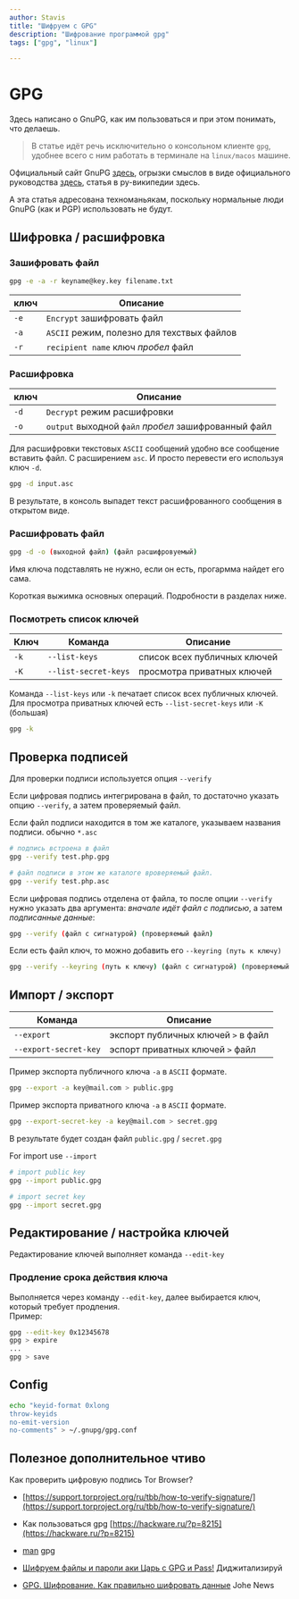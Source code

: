 ```yaml
---
author: Stavis
title: "Шифруем с GPG"
description: "Шифрование программой gpg"
tags: ["gpg", "linux"]

---
```


# GPG

Здесь написано о GnuPG, как им пользоваться и при этом понимать, что делаешь.

> В статье идёт речь исключительно о консольном клиенте `gpg`, удобнее всего с ним работать в терминале на `linux/macos` машине.

Официальный сайт GnuPG [здесь](https://www.gnupg.org/), огрызки смыслов в виде официального руководства [здесь](https://www.gnupg.org/gph/en/manual.html), статья в ру-википедии здесь.  

А эта статья адресована техноманьякам, поскольку нормальные люди GnuPG (как и PGP) использовать не будут.

## Шифровка / расшифровка

### Зашифровать файл

```bash
gpg -e -a -r keyname@key.key filename.txt
```

| ключ | Описание |
| --- | --- |
| `-e` | `Encrypt` зашифровать файл |
| `-a` | `ASCII` режим, полезно для техствых файлов |
| `-r` | `recipient name` ключ _пробел_ файл |

### Расшифровка

| ключ | Описание |
| --- | --- |
| `-d` | `Decrypt` режим расшифровки |
| `-o` | `output` выходной `файл` _пробел_ зашифрованный файл |

Для расшифровки текстовых `ASCII` сообщений удобно все сообщение вставить файл.
С расширением `asc`. И просто перевести его используя ключ `-d`.

```bash
gpg -d input.asc
```

В результате, в консоль выпадет текст расшифрованного сообщения в открытом виде.

### Расшифровать файл

```bash
gpg -d -o (выходной файл) (файл расшифровуемый)
```
Имя ключа подставлять не нужно, если он есть, прогармма найдет его сама.

Короткая выжимка основных операций. Подробности в разделах ниже.

### Посмотреть список ключей

| Ключ | Команда | Описание |
| --- | --- | --- |
| `-k` | `--list-keys`  | список всех публичных ключей |
| `-K` | `--list-secret-keys` | просмотра приватных ключей |

Команда `--list-keys` или `-k` печатает список всех публичных ключей.  
Для просмотра приватных ключей есть `--list-secret-keys` или `-K` (большая)

```bash
gpg -k
```

## Проверка подписей

Для проверки подписи используется опция `--verify`

Если цифровая подпись интегрирована в файл, то достаточно указать опцию `--verify`, а затем проверяемый файл.

Если файл подписи находится в том же каталоге, указываем названия подписи. обычно `*.asc`

```bash
# подпись встроена в файл
gpg --verify test.php.gpg

# файл подписи в этом же каталоге вроверяемый файл.
gpg --verify test.php.asc
```

Если цифровая подпись отделена от файла, то после опции `--verify` нужно указать два аргумента: _вначале идёт файл с подписью_, а затем _подписанные данные_:

```bash
gpg --verify (файл с сигнатурой) (проверяемый файл)
```

Если есть файл ключ, то можно добавить его `--keyring (путь к ключу)`

```bash
gpg --verify --keyring (путь к ключу) (файл с сигнатурой) (проверяемый файл)
```

## Импорт / экспорт

| Команда | Описание |
| --- | --- |
| `--export`  | экспорт публичных ключей `>` в файл |
| `--export-secret-key` | эспорт приватных ключей `>` файл |

Пример экспорта публичного ключа `-a` в  `ASCII` формате.

```bash
gpg --export -a key@mail.com > public.gpg
```

Пример экспорта приватного ключа `-a` в `ASCII` формате.

```bash
gpg --export-secret-key -a key@mail.com > secret.gpg
```

В результате будет создан файл `public.gpg` / `secret.gpg`

For import use `--import`

```bash
# import public key
gpg --import public.gpg

# import secret key
gpg --import secret.gpg
```
## Редактирование / настройка ключей

Редактирование ключей выполняет команда `--edit-key`  

### Продление срока действия ключа

Выполняется через команду `--edit-key`, далее выбирается ключ, который требует продления.  
Пример:

```bash
gpg --edit-key 0x12345678
gpg > expire
...
gpg > save
```
## Config

```bash
echo "keyid-format 0xlong
throw-keyids
no-emit-version
no-comments" > ~/.gnupg/gpg.conf
```

## Полезное дополнительное чтиво

Как проверить цифровую подпись Tor Browser?

- [https://support.torproject.org/ru/tbb/how-to-verify-signature/](https://support.torproject.org/ru/tbb/how-to-verify-signature/)

- Как пользоваться gpg [https://hackware.ru/?p=8215](https://hackware.ru/?p=8215)
- [man](https://manpages.org/gpg) gpg
- [Шифруем файлы и пароли аки Царь с GPG и Pass!](https://www.youtube.com/watch?v=I2mwqC6HGGE)  Диджитализируй
- [GPG. Шифрование. Как правильно шифровать данные](https://www.youtube.com/watch?v=2CwsoGw2coc) Johe News

